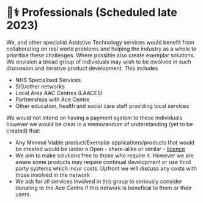 # 👩⚕ Professionals (Scheduled late 2023)

We, and other specialist Assistive Technology services would benefit from collaborating on real world problems and helping the industry as a whole to prioritise these challenges. Where possible also create exemplar solutions.  We envision a broad group of individuals may wish to be involved in such discussion and iterative product development. This includes&#x20;

* NHS Specialised Services
* SIG/other networks
* Local Area AAC Centres (LAACES)
* Partnerships with Ace Centre
* Other education, health and social care staff providing local services

We would not intend on having a payment system to these individuals however we would be clear in a memorandum of understanding (yet to be created) that:

* Any Minimal Viable product/Exemplar applications/products that would be created would be under a Open - share-alike or similar - [licence](https://opensource.org/licenses/alphabetical)&#x20;
* We aim to make solutions free to those who require it. However we are aware some products may require continual development or use third party systems which incur costs. Upfront we will discuss any costs with those involved in the network
* We ask for all services involved in this group to seriously consider donating to the Ace Centre if this network is benefical to them or their users.&#x20;

